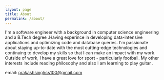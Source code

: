 ```yaml
---
layout: page
title: About
permalink: /about/
---
```


I'm a software engineer with a background in computer science engineering and a B.Tech degree .Having experince in developing data-intensive applications and optimizing code and database queries. I'm passionate about staying up-to-date with the most cutting-edge technologies and continuing to develop my skills so that I can make an impact with my work.
Outside of work, I have a great love for sport - particularly football. My other interests include reading philosophy and also I am learning to play guitar .


email: prakashsinghcs100@gmail.com
